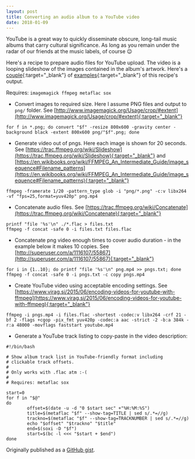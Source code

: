 ```yaml
---
layout: post
title: Converting an audio album to a YouTube video
date: 2018-01-09
---
```

YouTube is a great way to quickly disseminate obscure, long-tail music albums that carry cultural significance. As long as you remain under the radar of our friends at the music labels, of course :wink:

Here's a recipe to prepare audio files for YouTube upload. The video is a looping slideshow of the images contained in the album's artwork. Here's a [couple](https://www.youtube.com/watch?v=qjlDT819Q3s){:target="_blank"} of [examples](https://www.youtube.com/watch?v=Lii7NCULPBA){:target="_blank"} of this recipe's output.

Requires: `imagemagick ffmpeg metaflac sox`

- Convert images to required size. Here I assume PNG files and output to `png/` folder. See [http://www.imagemagick.org/Usage/crop/#extent](http://www.imagemagick.org/Usage/crop/#extent){:target="_blank"}

```for f in *.png; do convert "$f" -resize 800x600 -gravity center -background black -extent 800x600 png/"$f".png; done```

- Generate video out of pngs. Here each image is shown for 20 seconds. See [https://trac.ffmpeg.org/wiki/Slideshow](https://trac.ffmpeg.org/wiki/Slideshow){:target="_blank"} and [https://en.wikibooks.org/wiki/FFMPEG_An_Intermediate_Guide/image_sequence#Filename_patterns](https://en.wikibooks.org/wiki/FFMPEG_An_Intermediate_Guide/image_sequence#Filename_patterns){:target="_blank"}

```ffmpeg -framerate 1/20 -pattern_type glob -i "png/*.png" -c:v libx264 -vf "fps=25,format=yuv420p" png.mp4```

- Concatenate audio files. See [https://trac.ffmpeg.org/wiki/Concatenate](https://trac.ffmpeg.org/wiki/Concatenate){:target="_blank"}

```
printf "file '%s'\n" ./*.flac > files.txt
ffmpeg -f concat -safe 0 -i files.txt files.flac
```

- Concatenate png video enough times to cover audio duration - in the example below it makes 10 copies. See [http://superuser.com/a/1116107/55867](http://superuser.com/a/1116107/55867){:target="_blank"}

```
for i in {1..10}; do printf "file '%s'\n" png.mp4 >> pngs.txt; done
ffmpeg -f concat -safe 0 -i pngs.txt -c copy pngs.mp4
```

- Create YouTube video using acceptable encoding settings. See [https://www.virag.si/2015/06/encoding-videos-for-youtube-with-ffmpeg](https://www.virag.si/2015/06/encoding-videos-for-youtube-with-ffmpeg){:target="_blank"}

```ffmpeg -i pngs.mp4 -i files.flac -shortest -codec:v libx264 -crf 21 -bf 2 -flags +cgop -pix_fmt yuv420p -codec:a aac -strict -2 -b:a 384k -r:a 48000 -movflags faststart youtube.mp4```

- Generate a YouTube track listing to copy-paste in the video description:

```
#!/bin/bash

# Show album track list in YouTube-friendly format including
# clickable track offsets.
#
# Only works with .flac atm :-(
#
# Requires: metaflac sox

start=0
for f in "$@"
do
        offset=$(date -u -d "0 $start sec" +"%H:%M:%S")
        title=$(metaflac "$f" --show-tag=TITLE | sed s/.*=//g)
        trackno=$(metaflac "$f" --show-tag=TRACKNUMBER | sed s/.*=//g)
        echo "$offset" "$trackno" "$title"
        end=$(soxi -D "$f")
        start=$(bc -l <<< "$start + $end")
done
```

Originally published as a [GitHub gist](https://gist.github.com/infojunkie/6f9e6d0c9dce9be44116b7a828accc20).
